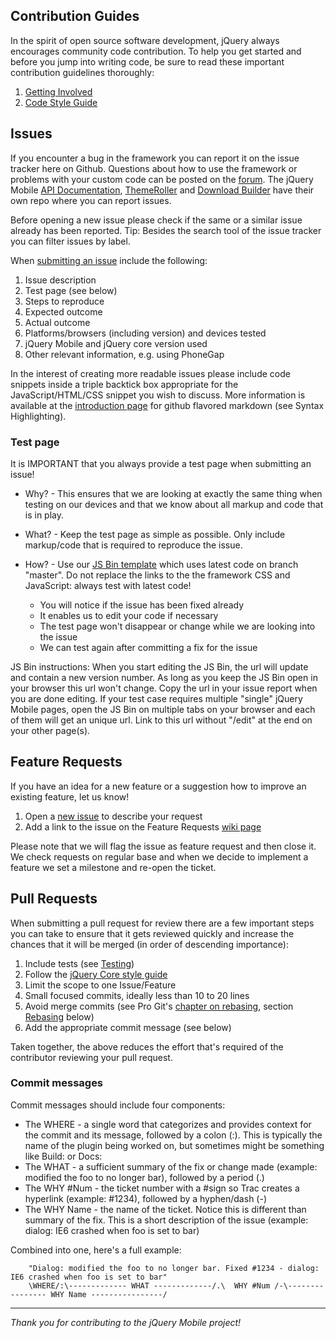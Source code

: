 ## Contribution Guides

In the spirit of open source software development, jQuery always encourages community code contribution. To help you get started and before you jump into writing code, be sure to read these important contribution guidelines thoroughly:

1. [Getting Involved](http://docs.jquery.com/Getting_Involved)
2. [Code Style Guide](http://docs.jquery.com/JQuery_Core_Style_Guidelines)

## Issues

If you encounter a bug in the framework you can report it on the issue tracker here on Github. Questions about how to use the framework or problems with your custom code can be posted on the [forum](https://forum.jquery.com/jquery-mobile).
The jQuery Mobile [API Documentation](https://github.com/jquery/api.jquerymobile.com), [ThemeRoller](https://github.com/jquery/web-jquery-mobile-theme-roller) and [Download Builder](https://github.com/jquery/jquery-mobile-builder) have their own repo where you can report issues.

Before opening a new issue please check if the same or a similar issue already has been reported. Tip: Besides the search tool of the issue tracker you can filter issues by label.

When [submitting an issue](https://github.com/jquery/jquery-mobile/issues/new) include the following:

1. Issue description
2. Test page (see below)
3. Steps to reproduce
4. Expected outcome
5. Actual outcome
6. Platforms/browsers (including version) and devices tested
7. jQuery Mobile and jQuery core version used
8. Other relevant information, e.g. using PhoneGap

In the interest of creating more readable issues please include code snippets inside a triple backtick box appropriate for the JavaScript/HTML/CSS snippet you wish to discuss. More information is available at the [introduction page](http://github.github.com/github-flavored-markdown/) for github flavored markdown (see Syntax Highlighting).

### Test page

It is IMPORTANT that you always provide a test page when submitting an issue!

* Why? - This ensures that we are looking at exactly the same thing when testing on our devices and that we know about all markup and code that is in play.

* What? - Keep the test page as simple as possible. Only include markup/code that is required to reproduce the issue.

* How? - Use our [JS Bin template](http://jsbin.com/alofim/1/edit) which uses latest code on branch "master". Do not replace the links to the the framework CSS and JavaScript: always test with latest code!

  * You will notice if the issue has been fixed already
  * It enables us to edit your code if necessary
  * The test page won't disappear or change while we are looking into the issue
  * We can test again after committing a fix for the issue

JS Bin instructions: When you start editing the JS Bin, the url will update and contain a new version number. As long as you keep the JS Bin open in your browser this url won't change. Copy the url in your issue report when you are done editing. If your test case requires multiple "single" jQuery Mobile pages, open the JS Bin on multiple tabs on your browser and each of them will get an unique url. Link to this url without "/edit" at the end on your other page(s).

## Feature Requests

If you have an idea for a new feature or a suggestion how to improve an existing feature, let us know!

1. Open a [new issue](https://github.com/jquery/jquery-mobile/issues/new) to describe your request
2. Add a link to the issue on the Feature Requests [wiki page](https://github.com/jquery/jquery-mobile/wiki/Feature-Requests)

Please note that we will flag the issue as feature request and then close it. We check requests on regular base and when we decide to implement a feature we set a milestone and re-open the ticket.

## Pull Requests

When submitting a pull request for review there are a few important steps you can take to ensure that it gets reviewed quickly and increase the chances that it will be merged (in order of descending importance):

1. Include tests (see [Testing](https://github.com/jquery/jquery-mobile/blob/master/README.md#testing))
2. Follow the [jQuery Core style guide](http://docs.jquery.com/JQuery_Core_Style_Guidelines)
3. Limit the scope to one Issue/Feature
4. Small focused commits, ideally less than 10 to 20 lines
5. Avoid merge commits (see Pro Git's [chapter on rebasing](http://git-scm.com/book/ch3-6.html), section [Rebasing](#rebasing) below)
6. Add the appropriate commit message (see below)

Taken together, the above reduces the effort that's required of the contributor reviewing your pull request.

### Commit messages

Commit messages should include four components:

* The WHERE - a single word that categorizes and provides context for the commit and its message, followed by a colon (:). This is typically the name of the plugin being worked on, but sometimes might be something like Build: or Docs:
* The WHAT - a sufficient summary of the fix or change made (example: modified the foo to no longer bar), followed by a period (.)
* The WHY #Num - the ticket number with a #sign so Trac creates a hyperlink (example: #1234), followed by a hyphen/dash (-)
* The WHY Name - the name of the ticket. Notice this is different than summary of the fix. This is a short description of the issue (example: dialog: IE6 crashed when foo is set to bar)

Combined into one, here's a full example:

        "Dialog: modified the foo to no longer bar. Fixed #1234 - dialog: IE6 crashed when foo is set to bar"
        \WHERE/:\------------- WHAT -------------/.\  WHY #Num /-\---------------- WHY Name ----------------/


------------------------------------------------------------

*Thank you for contributing to the jQuery Mobile project!*
